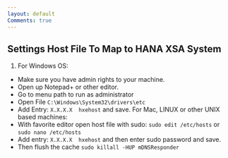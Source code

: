 ```yaml
---
layout: default
Comments: true
---
```


## Settings Host File To Map to HANA XSA System

1.  For Windows OS:
  - Make sure you have admin rights to your machine.
  - Open up Notepad+ or other editor.
  - Go to menu path to run as administrator
  - Open File 
  ```C:\Windows\System32\drivers\etc```
  - Add Entry:
  ```X.X.X.X  hxehost``` and save.
  For Mac, LINUX or other UNIX based machines:
  - With favorite editor open host file with sudo:
  ```sudo edit /etc/hosts```
  or
  ```sudo nano /etc/hosts```
  - Add entry:
  ```X.X.X.X  hxehost``` and then enter sudo password and save.
  - Then flush the cache
  ```sudo killall -HUP mDNSResponder```
  
